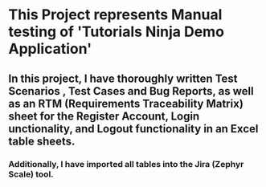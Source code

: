 # This Project represents Manual testing of 'Tutorials Ninja Demo Application'
## In this project, I have thoroughly written **Test Scenarios** , **Test Cases** and **Bug Reports**, as well as an **RTM (Requirements Traceability Matrix)** sheet for the Register Account, Login unctionality, and Logout functionality in an Excel table sheets.
### Additionally, I have imported all tables into the Jira (Zephyr Scale) tool.


